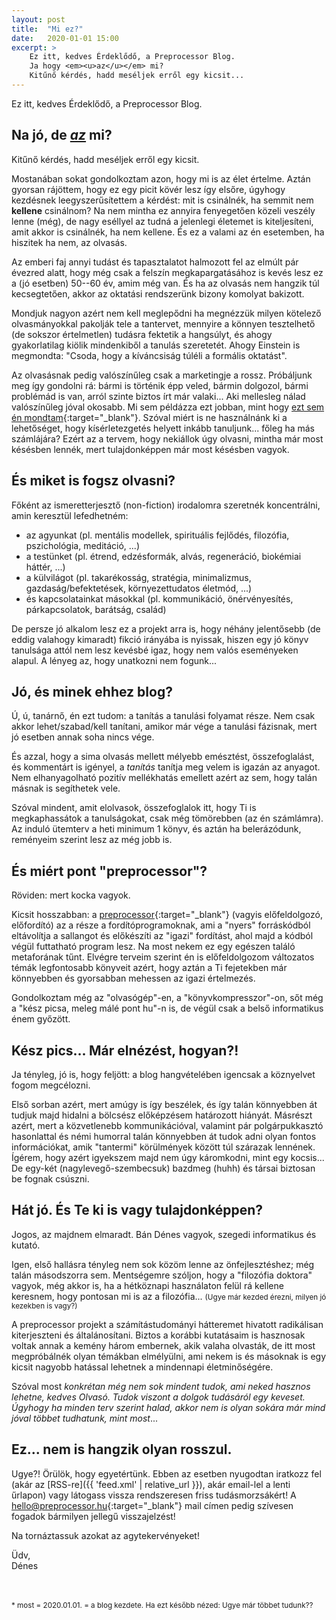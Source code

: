 ```yaml
---
layout: post
title:  "Mi ez?"
date:   2020-01-01 15:00
excerpt: >
    Ez itt, kedves Érdeklődő, a Preprocessor Blog.
    Ja hogy <em><u>az</u></em> mi?
    Kitűnő kérdés, hadd meséljek erről egy kicsit...
---
```


Ez itt, kedves Érdeklődő, a Preprocessor Blog.

## Na jó, de <em><u>az</u></em> mi?

Kitűnő kérdés, hadd meséljek erről egy kicsit.

Mostanában sokat gondolkoztam azon, hogy mi is az élet értelme.
Aztán gyorsan rájöttem, hogy ez egy picit kövér lesz így elsőre, úgyhogy kezdésnek leegyszerűsítettem a kérdést: mit is csinálnék, ha semmit nem **kellene** csinálnom?
Na nem mintha ez annyira fenyegetően közeli veszély lenne (még), de nagy eséllyel az tudná a jelenlegi életemet is kiteljesíteni, amit akkor is csinálnék, ha nem kellene.
És ez a valami az én esetemben, ha hiszitek ha nem, az olvasás.

Az emberi faj annyi tudást és tapasztalatot halmozott fel az elmúlt pár évezred alatt, hogy még csak a felszín megkapargatásához is kevés lesz ez a (jó esetben) 50--60 év, amim még van.
És ha az olvasás nem hangzik túl kecsegtetően, akkor az oktatási rendszerünk bizony komolyat bakizott.

Mondjuk nagyon azért nem kell meglepődni ha megnézzük milyen kötelező olvasmányokkal pakolják tele a tantervet, mennyire a könnyen tesztelhető (de sokszor értelmetlen) tudásra fektetik a hangsúlyt, és ahogy gyakorlatilag kiölik mindenkiből a tanulás szeretetét.
Ahogy Einstein is megmondta: "Csoda, hogy a kíváncsiság túléli a formális oktatást".

Az olvasásnak pedig valószínűleg csak a marketingje a rossz.
Próbáljunk meg így gondolni rá: bármi is történik épp veled, bármin dolgozol, bármi problémád is van, arról szinte biztos írt már valaki... Aki mellesleg nálad valószínűleg jóval okosabb.
Mi sem példázza ezt jobban, mint hogy [ezt sem én mondtam](https://ryanholiday.net/how-to-read-more-a-lot-more/){:target="_blank"}.
Szóval miért is ne használnánk ki a lehetőséget, hogy kísérletezgetés helyett inkább tanuljunk... főleg ha más számlájára?
Ezért az a tervem, hogy nekiállok úgy olvasni, mintha már most késésben lennék, mert tulajdonképpen már most késésben vagyok.


## És miket is fogsz olvasni?

Főként az ismeretterjesztő (non-fiction) irodalomra szeretnék koncentrálni, amin keresztül lefedhetném:

- az agyunkat (pl. mentális modellek, spirituális fejlődés, filozófia, pszichológia, meditáció, ...)
- a testünket (pl. étrend, edzésformák, alvás, regeneráció, biokémiai háttér, ...)
- a külvilágot (pl. takarékosság, stratégia, minimalizmus, gazdaság/befektetések, környezettudatos életmód, ...)
- és kapcsolatainkat másokkal (pl. kommunikáció, önérvényesítés, párkapcsolatok, barátság, család)

De persze jó alkalom lesz ez a projekt arra is, hogy néhány jelentősebb (de eddig valahogy kimaradt) fikció irányába is nyissak, hiszen egy jó könyv tanulsága attól nem lesz kevésbé igaz, hogy nem valós eseményeken alapul.
A lényeg az, hogy unatkozni nem fogunk...


## Jó, és minek ehhez blog?

Ú, ú, tanárnő, én ezt tudom: a tanítás a tanulási folyamat része.
Nem csak akkor lehet/szabad/kell tanítani, amikor már vége a tanulási fázisnak, mert jó esetben annak soha nincs vége.

És azzal, hogy a sima olvasás mellett mélyebb emésztést, összefoglalást, és kommentárt is igényel, a _tanítás_ tanítja meg velem is igazán az anyagot.
Nem elhanyagolható pozitív mellékhatás emellett azért az sem, hogy talán másnak is segíthetek vele.

Szóval mindent, amit elolvasok, összefoglalok itt, hogy Ti is megkaphassátok a tanulságokat, csak még tömörebben (az én számlámra).
Az induló ütemterv a heti minimum 1 könyv, és aztán ha belerázódunk, reményeim szerint lesz az még jobb is.


## És miért pont "preprocessor"?

Röviden: mert kocka vagyok.

Kicsit hosszabban: a [preprocessor](https://hu.wikipedia.org/wiki/C_el%C5%91ford%C3%ADt%C3%B3){:target="_blank"} (vagyis előfeldolgozó, előfordító) az a része a fordítóprogramoknak, ami a "nyers" forráskódból eltávolítja a sallangot és előkészíti az "igazi" fordítást, ahol majd a kódból végül futtatható program lesz.
Na most nekem ez egy egészen találó metaforának tűnt.
Elvégre terveim szerint én is előfeldolgozom változatos témák legfontosabb könyveit azért, hogy aztán a Ti fejetekben már könnyebben és gyorsabban mehessen az igazi értelmezés.

Gondolkoztam még az "olvasógép"-en, a "könyvkompresszor"-on, sőt még a "kész picsa, meleg málé pont hu"-n is, de végül csak a belső informatikus énem győzött.


## Kész pics... Már elnézést, hogyan?!

Ja tényleg, jó is, hogy feljött: a blog hangvételében igencsak a köznyelvet fogom megcélozni.

Első sorban azért, mert amúgy is így beszélek, és így talán könnyebben át tudjuk majd hidalni a bölcsész előképzésem határozott hiányát.
Másrészt azért, mert a közvetlenebb kommunikációval, valamint pár polgárpukkasztó hasonlattal és némi humorral talán könnyebben át tudok adni olyan fontos információkat, amik "tantermi" körülmények között túl szárazak lennének.
Ígérem, hogy azért igyekszem majd nem úgy káromkodni, mint egy kocsis... De egy-két (nagylevegő-szembecsuk) bazdmeg (huhh) és társai biztosan be fognak csúszni.


## Hát jó. És Te ki is vagy tulajdonképpen?

Jogos, az majdnem elmaradt. Bán Dénes vagyok, szegedi informatikus és kutató.

Igen, első hallásra tényleg nem sok közöm lenne az önfejlesztéshez; még talán másodszorra sem.
Mentségemre szóljon, hogy a "filozófia doktora" vagyok, még akkor is, ha a hétköznapi használaton felül rá kellene keresnem, hogy pontosan mi is az a filozófia...
<small>(Ugye már kezded érezni, milyen jó kezekben is vagy?)</small>

A preprocessor projekt a számítástudományi hátteremet hivatott radikálisan kiterjeszteni és általánosítani.
Biztos a korábbi kutatásaim is hasznosak voltak annak a kemény három embernek, akik valaha olvasták, de itt most megpróbálnék olyan témákban elmélyülni, ami nekem is és másoknak is egy kicsit nagyobb hatással lehetnek a mindennapi életminőségére.

Szóval most<a href="#footnote-most">*</a> konkrétan még nem sok mindent tudok, ami neked hasznos lehetne, kedves Olvasó.
Tudok viszont a dolgok tudásáról egy keveset.
Úgyhogy ha minden terv szerint halad, akkor nem is olyan sokára már mind jóval többet tudhatunk, mint most<a href="#footnote-most">*</a>...


## Ez... nem is hangzik olyan rosszul.

Ugye?! Örülök, hogy egyetértünk.
Ebben az esetben nyugodtan iratkozz fel (akár az [RSS-re]({{ 'feed.xml' | relative_url }}), akár email-lel a lenti űrlapon) vagy látogass vissza rendszeresen friss tudásmorzsákért!
A [hello@preprocessor.hu](mailto:hello@preprocessor.hu){:target="_blank"} mail címen pedig szívesen fogadok bármilyen jellegű visszajelzést!

Na tornáztassuk azokat az agytekervényeket!

Üdv, <br />
Dénes

<br />
<br />
<small id="footnote-most">* most = 2020.01.01. = a blog kezdete. Ha ezt később nézed: Ugye már többet tudunk??</small>